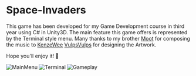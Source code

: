 # Space-Invaders

This game has been developed for my Game Development course in third year using C# in Unity3D. The main feature this game offers is represented by the Terminal style menu. Many thanks to my brother [Moot](https://soundcloud.com/radu-mutilica) for composing the music to [KenzeWee](https://www.artstation.com/kenze_wee) [VulpsVulps]() for designing the Artwork.

Hope you'll enjoy it! 🙏

![MainMenu](https://i.imgur.com/iJWX8vT.png)
![Terminal](https://i.imgur.com/WnA2a42.png)
![Gameplay](https://i.imgur.com/XldbwNY.png) 
 
 
